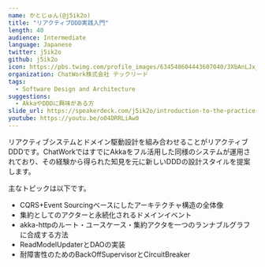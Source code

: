```yaml
---
name: かとじゅん(@j5ik2o)
title: "リアクティブDDD実践入門"
length: 40
audience: Intermediate
language: Japanese
twitter: j5ik2o
github: j5ik2o
icon: https://pbs.twimg.com/profile_images/634548604443607040/3XbAnLJx_400x400.jpg
organization: ChatWork株式会社 テックリード
tags:
  - Software Design and Architecture
suggestions:
  - AkkaやDDDに興味がある方
slide_url: https://speakerdeck.com/j5ik2o/introduction-to-the-practice-reactive-ddd
youtube: https://youtu.be/o04DRRLiAw0
---
```

リアクティブシステムとドメイン駆動設計を組み合わせることがリアクティブDDDです。ChatWorkではすでにAkkaをフル活用した同様のシステムが運用されており、その経験から得られた知見を元に新しいDDDの設計スタイルを提案します。

主なトピックは以下です。  
- CQRS+Event Sourcingベースにしたアーキテクチャ構造の全体像  
- 集約としてのアクターと永続化されるドメインイベント  
- akka-httpのルート・ユースケース・集約アクタを一つのランナブルグラフに合成する方法  
- ReadModelUpdaterとDAOの実装  
- 耐障害性のためのBackOffSupervisorとCircuitBreaker  